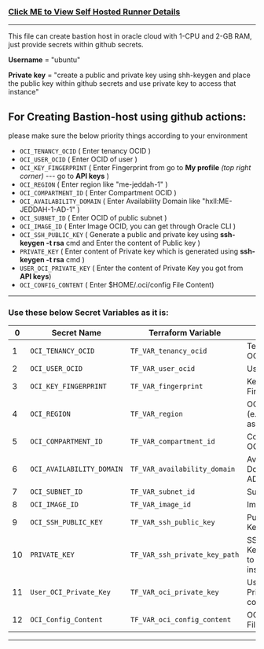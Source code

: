 ### [Click ME to View Self Hosted Runner Details](https://github.com/Umair7865/self-hosted_runner?tab=readme-ov-file#how-to-create-your-own-self-hosted-runner-for-github-actions)

**********************************************************************
This file can create bastion host in oracle cloud with 1-CPU and 2-GB RAM, just provide secrets within github secrets.

**Username** = "ubuntu"

**Private key** = "create a public and private key using shh-keygen and place the public key within github secrets and use private key to access that instance"

## For Creating Bastion-host using github actions:
please make sure the below priority things according to your environment
- `OCI_TENANCY_OCID`          ( Enter tenancy OCID )
- `OCI_USER_OCID`             ( Enter OCID of user )
- `OCI_KEY_FINGERPRINT`       ( Enter Fingerprint from go to **My profile** _(top right corner)_ --- go to **API keys** )
- `OCI_REGION`                ( Enter region like "me-jeddah-1" )
- `OCI_COMPARTMENT_ID`        ( Enter Compartment OCID )
- `OCI_AVAILABILITY_DOMAIN`   ( Enter Availability Domain like "hxIl:ME-JEDDAH-1-AD-1" )
- `OCI_SUBNET_ID`             ( Enter OCID of public subnet )
- `OCI_IMAGE_ID`              ( Enter Image OCID, you can get through Oracle CLI )
- `OCI_SSH_PUBLIC_KEY`        ( Generate a public and private key using **ssh-keygen -t rsa** cmd and Enter the content of Public key )
- `PRIVATE_KEY`               ( Enter content of Private key which is generated using **ssh-keygen -t rsa** cmd )
- `USER_OCI_PRIVATE_KEY`      ( Enter the content of Private Key you got from **API keys**)
- `OCI_CONFIG_CONTENT`        ( Enter $HOME/.oci/config File Content)



**********************************************************************

### Use these below Secret Variables as it is:

0| Secret Name                   | Terraform Variable              | Content                                  |
-|-------------------------------|----------------------------------|------------------------------------------|
1| `OCI_TENANCY_OCID`             | `TF_VAR_tenancy_ocid`            | Tenancy OCID                             |
2| `OCI_USER_OCID`                | `TF_VAR_user_ocid`               | User OCID                                |
3| `OCI_KEY_FINGERPRINT`          | `TF_VAR_fingerprint`             | Key Fingerprint                          |
4| `OCI_REGION`                   | `TF_VAR_region`                  | OCI Region (e.g., us-ashburn-1)          |
5| `OCI_COMPARTMENT_ID`           | `TF_VAR_compartment_id`          | Compartment OCID                         |
6| `OCI_AVAILABILITY_DOMAIN`      | `TF_VAR_availability_domain`     | Availability Domain (e.g., AD-1)         |
7| `OCI_SUBNET_ID`                | `TF_VAR_subnet_id`               | Subnet OCID                              |
8| `OCI_IMAGE_ID`                 | `TF_VAR_image_id`                | Image OCID                               |
9| `OCI_SSH_PUBLIC_KEY`           | `TF_VAR_ssh_public_key`          | Public SSH Key Content                   |
10| `PRIVATE_KEY`                  | `TF_VAR_ssh_private_key_path`    | SSH Private Key Content to access instance          |
11| `User_OCI_Private_Key`         | `TF_VAR_oci_private_key`         | User's OCI Private Key content      |
12| `OCI_Config_Content`           | `TF_VAR_oci_config_content`      | OCI Config File Content                  |


**********************************************************************


